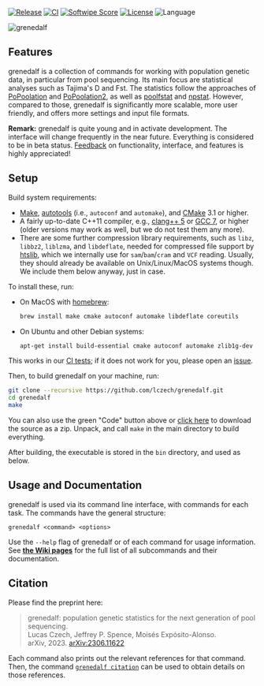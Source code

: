 <!-- [![Conda install](https://img.shields.io/conda/vn/bioconda/grenedalf)](https://anaconda.org/bioconda/grenedalf) -->
<!-- [![Downloads](https://img.shields.io/conda/dn/bioconda/grenedalf)](https://anaconda.org/bioconda/grenedalf) -->
[![Release](https://img.shields.io/github/v/release/lczech/grenedalf.svg)](https://github.com/lczech/grenedalf/releases)
[![CI](https://github.com/lczech/grenedalf/workflows/CI/badge.svg?branch=master)](https://github.com/lczech/grenedalf/actions)
[![Softwipe Score](https://img.shields.io/badge/softwipe-9.0/10.0-blue)](https://github.com/adrianzap/softwipe/wiki/Code-Quality-Benchmark)
[![License](https://img.shields.io/badge/license-GPLv3-blue.svg)](http://www.gnu.org/licenses/gpl.html)
![Language](https://img.shields.io/badge/language-C%2B%2B11-lightgrey.svg)
<!-- [![Platforms](https://img.shields.io/conda/pn/bioconda/grenedalf)](https://anaconda.org/bioconda/grenedalf) -->
<!-- [![DOI](https://img.shields.io/badge/doi-10.1093%2Fbioinformatics%2Fbtaa070-blue)](https://doi.org/10.1093/bioinformatics/btaa070) -->
<!-- [![Build Status](https://travis-ci.org/lczech/grenedalf.svg?branch=master)](https://travis-ci.org/lczech/grenedalf) -->

![grenedalf](/doc/logo/grenedalf.png?raw=true "grenedalf")

Features
-------------------

grenedalf is a collection of commands for working with population genetic data,
in particular from pool sequencing.
Its main focus are statistical analyses such as Tajima's D and Fst.
The statistics follow the approaches of [PoPoolation](https://sourceforge.net/projects/popoolation/)
and [PoPoolation2](https://sourceforge.net/projects/popoolation2/),
as well as [poolfstat](https://cran.r-project.org/web/packages/poolfstat/index.html)
and [npstat](https://github.com/lucaferretti/npstat). However, compared to those, grenedalf
is significantly more scalable, more user friendly, and offers more settings and input file formats.

**Remark:** grenedalf is quite young and in activate development. The interface will change frequently
in the near future. Everything is considered to be in beta status.
[Feedback](https://github.com/lczech/grenedalf/issues) on functionality, interface, and features
is highly appreciated!

Setup
-------------------

Build system requirements:

  * [Make](https://www.gnu.org/software/make/), [autotools](https://en.wikipedia.org/wiki/GNU_Autotools)
    (i.e., `autoconf` and `automake`), and [CMake](https://cmake.org/) 3.1 or higher.
  * A fairly up-to-date C++11 compiler, e.g.,
    [clang++ 5](http://clang.llvm.org/) or [GCC 7](https://gcc.gnu.org/), or higher<br />
    (older versions may work as well, but we do not test them any more).
  * There are some further compression library requirements, such as `libz`, `libbz2`, `liblzma`,
    and `libdeflate`, needed for compressed file support by [htslib](https://www.htslib.org/),
    which we internally use for `sam`/`bam`/`cram` and `VCF` reading.
    Usually, they should already be available on Unix/Linux/MacOS systems though.
    We include them below anyway, just in case.

To install these, run:

  * On MacOS with [homebrew](https://brew.sh/):
    ~~~.sh
    brew install make cmake autoconf automake libdeflate coreutils
    ~~~
  * On Ubuntu and other Debian systems:
    ~~~.sh
    apt-get install build-essential cmake autoconf automake zlib1g-dev libbz2-dev liblzma-dev libtinfo5
    ~~~

This works in our [CI tests](https://github.com/lczech/grenedalf/actions);
if it does not work for you, please open an [issue](https://github.com/lczech/grenedalf/issues).

Then, to build grenedalf on your machine, run:

~~~.sh
git clone --recursive https://github.com/lczech/grenedalf.git
cd grenedalf
make
~~~

You can also use the green "Code" button above or
[click here](https://github.com/lczech/grenedalf/archive/master.zip) to download the source
as a zip. Unpack, and call `make` in the main directory to build everything.

After building, the executable is stored in the `bin` directory, and used as below.

Usage and Documentation
-------------------

grenedalf is used via its command line interface, with commands for each task.
The commands have the general structure:
<!-- grenedalf <module> <subcommand> <options> -->

    grenedalf <command> <options>

Use the `--help` flag of grenedalf or of each command for usage information.
See [**the Wiki pages**](https://github.com/lczech/grenedalf/wiki)
for the full list of all subcommands and their documentation.

<!-- # grenedalf
Genome Analyses of Differential Allele Frequencies -->

Citation
-------------------

Please find the preprint here:

> grenedalf: population genetic statistics for the next generation of pool sequencing.<br />
> Lucas Czech, Jeffrey P. Spence, Moisés Expósito-Alonso.<br />
> arXiv, 2023. [arXiv:2306.11622](https://arxiv.org/abs/2306.11622)

Each command also prints out the relevant references for that command. Then, the command [`grenedalf citation`](https://github.com/lczech/grenedalf/wiki/Subcommand:-citation) can be used to obtain details on those references.
